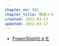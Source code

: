 ```yaml
---
chapter_no: 991
chapter_title: 関連メモ
created: 2022-03-17
updated: 2022-03-17
---
```

- [PowerShellのメモ]({{link_to_it_powershell}})